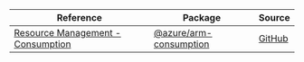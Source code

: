 | Reference | Package | Source |
|---|---|---|
|[Resource Management - Consumption](arm-consumption-readme.md)|[@azure/arm-consumption](https://www.npmjs.com/package/@azure/arm-consumption)|[GitHub](https://github.com/Azure/azure-sdk-for-js/blob/main/sdk/consumption/arm-consumption)|
